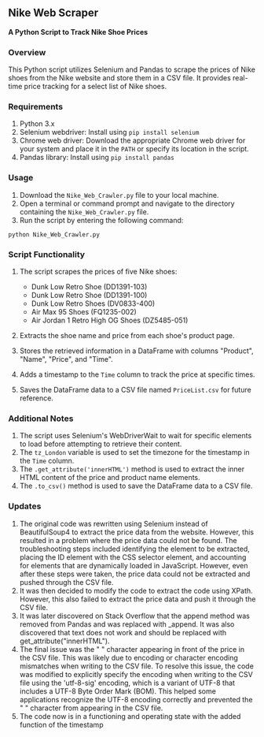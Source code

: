 ## Nike Web Scraper

**A Python Script to Track Nike Shoe Prices**

### Overview

This Python script utilizes Selenium and Pandas to scrape the prices of Nike shoes from the Nike website and store them in a CSV file. It provides real-time price tracking for a select list of Nike shoes.

### Requirements

1. Python 3.x
2. Selenium webdriver: Install using `pip install selenium`
3. Chrome web driver: Download the appropriate Chrome web driver for your system and place it in the `PATH` or specify its location in the script.
4. Pandas library: Install using `pip install pandas`

### Usage

1. Download the `Nike_Web_Crawler.py` file to your local machine.
2. Open a terminal or command prompt and navigate to the directory containing the `Nike_Web_Crawler.py` file.
3. Run the script by entering the following command:
```
python Nike_Web_Crawler.py
```

### Script Functionality

1. The script scrapes the prices of five Nike shoes:
    - Dunk Low Retro Shoe (DD1391-103)
    - Dunk Low Retro Shoe (DD1391-100)
    - Dunk Low Retro Shoes (DV0833-400)
    - Air Max 95 Shoes (FQ1235-002)
    - Air Jordan 1 Retro High OG Shoes (DZ5485-051)

2. Extracts the shoe name and price from each shoe's product page.
3. Stores the retrieved information in a DataFrame with columns "Product", "Name", "Price", and "Time".
4. Adds a timestamp to the `Time` column to track the price at specific times.
5. Saves the DataFrame data to a CSV file named `PriceList.csv` for future reference.

### Additional Notes

1. The script uses Selenium's WebDriverWait to wait for specific elements to load before attempting to retrieve their content.
2. The `tz_London` variable is used to set the timezone for the timestamp in the `Time` column.
3. The `.get_attribute('innerHTML')` method is used to extract the inner HTML content of the price and product name elements.
4. The `.to_csv()` method is used to save the DataFrame data to a CSV file.

### Updates

1. The original code was rewritten using Selenium instead of BeautifulSoup4 to extract the price data from the website. However, this resulted in a problem where the price data could not be found. The troubleshooting steps included identifying the element to be extracted, placing the ID element with the CSS selector element, and accounting for elements that are dynamically loaded in JavaScript. However, even after these steps were taken, the price data could not be extracted and pushed through the CSV file.
2. It was then decided to modify the code to extract the code using XPath. However, this also failed to extract the price data and push it through the CSV file.
3. It was later discovered on Stack Overflow that the append method was removed from Pandas and was replaced with _append. It was also discovered that text does not work and should be replaced with get_attribute("innerHTML").
4. The final issue was the " " character appearing in front of the price in the CSV file. This was likely due to encoding or character encoding mismatches when writing to the CSV file. To resolve this issue, the code was modified to explicitly specify the encoding when writing to the CSV file using the 'utf-8-sig' encoding, which is a variant of UTF-8 that includes a UTF-8 Byte Order Mark (BOM). This helped some applications recognize the UTF-8 encoding correctly and prevented the " " character from appearing in the CSV file.
5. The code now is in a functioning and operating state with the added function of the timestamp

